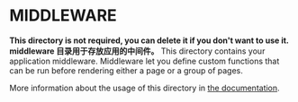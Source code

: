 # MIDDLEWARE

**This directory is not required, you can delete it if you don't want to use it.**
**middleware 目录用于存放应用的中间件。**
This directory contains your application middleware.
Middleware let you define custom functions that can be run before rendering either a page or a group of pages.

More information about the usage of this directory in [the documentation](https://nuxtjs.org/guide/routing#middleware).
